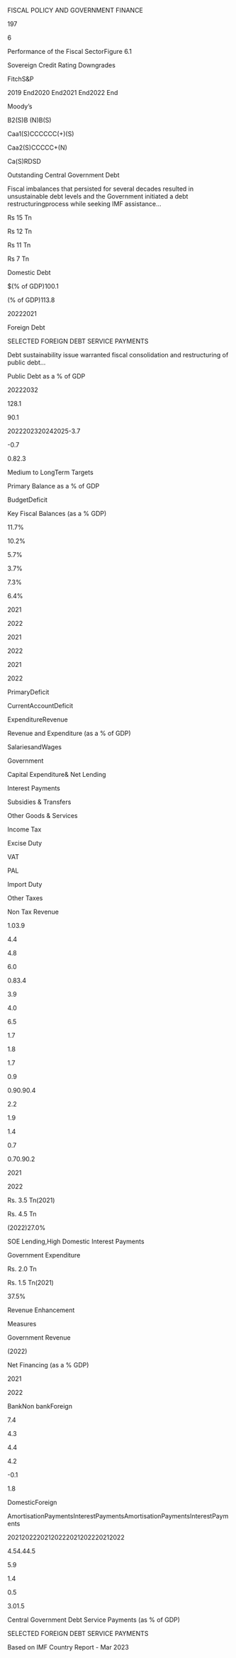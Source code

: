FISCAL POLICY AND GOVERNMENT FINANCE

197

6

Performance of the Fiscal SectorFigure 6.1

Sovereign Credit Rating Downgrades

FitchS&P

2019 End2020 End2021 End2022 End

Moody’s

B2(S)B (N)B(S)

Caa1(S)CCCCCC(+)(S)

Caa2(S)CCCCC+(N)

Ca(S)RDSD

Outstanding Central Government Debt

Fiscal imbalances that persisted for several decades resulted in unsustainable debt levels and the Government initiated a debt restructuringprocess while seeking IMF assistance...

Rs 15 Tn

Rs 12 Tn

Rs 11 Tn

Rs 7 Tn

Domestic Debt

$(% of GDP)100.1

(% of GDP)113.8

20222021

Foreign Debt

SELECTED FOREIGN DEBT SERVICE PAYMENTS

Debt sustainability issue warranted fiscal consolidation and restructuring of public debt…

Public Debt as a % of GDP

20222032

128.1

90.1

2022202320242025-3.7

-0.7

0.82.3

Medium to LongTerm Targets

Primary Balance as a % of GDP

BudgetDeficit

Key Fiscal Balances (as a % GDP)

11.7%

10.2%

5.7%

3.7%

7.3%

6.4%

2021

2022

2021

2022

2021

2022

PrimaryDeficit

CurrentAccountDeficit

ExpenditureRevenue

Revenue and Expenditure (as a % of GDP)

SalariesandWages

Government

Capital Expenditure& Net Lending

Interest Payments

Subsidies & Transfers

Other Goods & Services

Income Tax

Excise Duty

VAT

PAL

Import Duty

Other Taxes

Non Tax Revenue

1.03.9

4.4

4.8

6.0

0.83.4

3.9

4.0

6.5

1.7

1.8

1.7

0.9

0.90.90.4

2.2

1.9

1.4

0.7

0.70.90.2

2021

2022

Rs. 3.5 Tn(2021)

Rs. 4.5 Tn

(2022)27.0%

SOE Lending,High Domestic Interest Payments

Government Expenditure

Rs. 2.0 Tn

Rs. 1.5 Tn(2021)

37.5%

Revenue Enhancement

Measures

Government Revenue

(2022)

Net Financing (as a % GDP)

2021

2022

BankNon bankForeign

7.4

4.3

4.4

4.2

-0.1

1.8

DomesticForeign

AmortisationPaymentsInterestPaymentsAmortisationPaymentsInterestPayments

20212022202120222021202220212022

4.54.44.5

5.9

1.4

0.5

3.01.5

Central Government Debt Service Payments (as % of GDP)

SELECTED FOREIGN DEBT SERVICE PAYMENTS

Based on IMF Country Report - Mar 2023